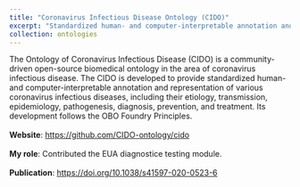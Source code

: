 ```yaml
---
title: "Coronavirus Infectious Disease Ontology (CIDO)"
excerpt: "Standardized human- and computer-interpretable annotation and representation of various coronavirus infectious diseases, including their etiology, transmission, epidemiology, pathogenesis, diagnosis, prevention, and treatment..<br/>https://github.com/CIDO-ontology/cido"
collection: ontologies
---
```


The Ontology of Coronavirus Infectious Disease (CIDO) is a community-driven open-source biomedical ontology in the area of coronavirus infectious disease. The CIDO is developed to provide standardized human- and computer-interpretable annotation and representation of various coronavirus infectious diseases, including their etiology, transmission, epidemiology, pathogenesis, diagnosis, prevention, and treatment. Its development follows the OBO Foundry Principles.<br/><br/>
**Website**: https://github.com/CIDO-ontology/cido <br/><br/>
**My role**: Contributed the EUA diagnostice testing module. <br/><br/>
**Publication**: https://doi.org/10.1038/s41597-020-0523-6
